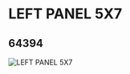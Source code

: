 # LEFT PANEL 5X7
## 64394
![LEFT PANEL 5X7](https://lc-www-live-s.legocdn.com/media/bricks/5/2/4540825.jpg)